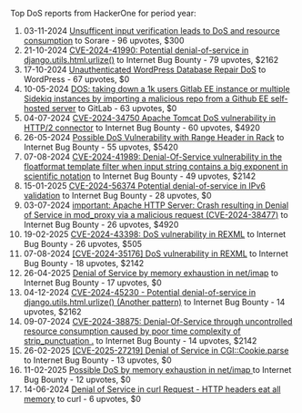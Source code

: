 Top DoS reports from HackerOne for period year:

1. 03-11-2024 [Unsufficent input verification leads to DoS and resource consumption](https://hackerone.com/reports/2818147) to Sorare - 96 upvotes, $300
2. 21-10-2024 [CVE-2024-41990: Potential denial-of-service in django.utils.html.urlize()](https://hackerone.com/reports/2795558) to Internet Bug Bounty - 79 upvotes, $2162
3. 17-10-2024 [Unauthenticated WordPress Database Repair DoS](https://hackerone.com/reports/2786591) to WordPress - 67 upvotes, $0
4. 10-05-2024 [DOS: taking down a 1k users Gitlab EE instance or multiple Sidekiq instances by importing a malicious repo from a Github EE self-hosted server](https://hackerone.com/reports/2499070) to GitLab - 63 upvotes, $0
5. 04-07-2024 [CVE-2024-34750 Apache Tomcat DoS vulnerability in HTTP/2 connector](https://hackerone.com/reports/2586226) to Internet Bug Bounty - 60 upvotes, $4920
6. 26-05-2024 [Possible DoS Vulnerability with Range Header in Rack](https://hackerone.com/reports/2520679) to Internet Bug Bounty - 55 upvotes, $5420
7. 07-08-2024 [CVE-2024-41989: Denial-Of-Service vulnerability in the floatformat template filter when input string contains a big exponent in scientific notation](https://hackerone.com/reports/2644244) to Internet Bug Bounty - 49 upvotes, $2142
8. 15-01-2025 [CVE-2024-56374 Potential denial-of-service in IPv6 validation](https://hackerone.com/reports/2939077) to Internet Bug Bounty - 28 upvotes, $0
9. 03-07-2024 [important: Apache HTTP Server: Crash resulting in Denial of Service in mod_proxy via a malicious request (CVE-2024-38477)](https://hackerone.com/reports/2585375) to Internet Bug Bounty - 26 upvotes, $4920
10. 19-02-2025 [CVE-2024-43398: DoS vulnerability in REXML](https://hackerone.com/reports/3002543) to Internet Bug Bounty - 26 upvotes, $505
11. 07-08-2024 [[CVE-2024-35176] DoS vulnerability in REXML](https://hackerone.com/reports/2645836) to Internet Bug Bounty - 18 upvotes, $2142
12. 26-04-2025 [Denial of Service by memory exhaustion in net/imap](https://hackerone.com/reports/3108869) to Internet Bug Bounty - 17 upvotes, $0
13. 04-12-2024 [CVE-2024-45230 - Potential denial-of-service in django.utils.html.urlize() (Another pattern)](https://hackerone.com/reports/2881639) to Internet Bug Bounty - 14 upvotes, $2162
14. 09-07-2024 [CVE-2024-38875: Denial-Of-Service through uncontrolled resource consumption caused by poor time complexity of strip_punctuation .](https://hackerone.com/reports/2591681) to Internet Bug Bounty - 14 upvotes, $2142
15. 26-02-2025 [[CVE-2025-27219] Denial of Service in CGI::Cookie.parse](https://hackerone.com/reports/3013913) to Internet Bug Bounty - 13 upvotes, $0
16. 11-02-2025 [Possible DoS by memory exhaustion in net/imap ](https://hackerone.com/reports/2987782) to Internet Bug Bounty - 12 upvotes, $0
17. 14-06-2024 [Denial of Service in curl Request - HTTP headers eat all memory](https://hackerone.com/reports/2552192) to curl - 6 upvotes, $0
